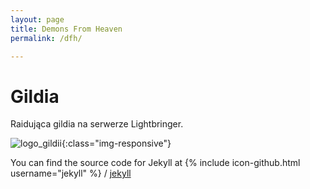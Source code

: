 ```yaml
---
layout: page
title: Demons From Heaven
permalink: /dfh/

---
```



# Gildia
Raidująca gildia na serwerze Lightbringer.

![logo_gildii](https://s-media-cache-ak0.pinimg.com/736x/3d/45/bd/3d45bd545a26e550a3a301dcbaa8a379.jpg){:class="img-responsive"}


You can find the source code for Jekyll at
{% include icon-github.html username="jekyll" %} /
[jekyll](https://github.com/jekyll/jekyll)
